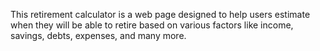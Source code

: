 This retirement calculator is a web page designed to help users estimate when they will be able to retire based on various factors like income, savings, debts, expenses, and many more.
